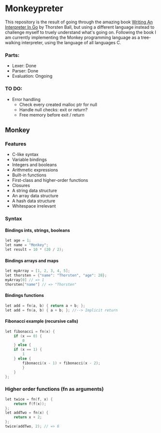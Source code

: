 # Monkeypreter

This repository is the result of going through the amazing book [Writing An Interpreter In Go](https://interpreterbook.com/) by Thorsten Ball, but using a different language 
instead to challenge myself to truely understand what's going on. Following the book I am currently implementing the Monkey programming language as a tree-walking 
interpreter, using the language of all languages C. 

### Parts:
- Lexer: Done
- Parser: Done
- Evaluation: Ongoing
  
### TO DO:
- Error handling 
	- Check every created malloc ptr for null
 	- Handle null checks: exit or return? 
   	- Free memory before exit / return
## Monkey

### Features
- C-like syntax
- Variable bindings
- Integers and booleans
- Arithmetic expressions
- Built-in functions
- First-class and higher-order functions
- Closures
- A string data structure
- An array data structure
- A hash data structure
- Whitespace irrelevant

### Syntax
#### Bindings ints, strings, booleans
``` C
let age = 1;
let name = "Monkey";
let result = 10 * (20 / 2);
```

#### Bindings arrays and maps
``` C
let myArray = [1, 2, 3, 4, 5];
let thorsten = {"name": "Thorsten", "age": 28};
myArray[0] // => 1
thorsten["name"] // => "Thorsten"
```

#### Bindings functions
``` C
let add = fn(a, b) { return a + b; };
let add = fn(a, b) { a + b; }; //--> Implicit return
```

#### Fibonacci example (recursive calls)
``` C
let fibonacci = fn(x) {
	if (x == 0) {
		0
	} else {
	if (x == 1) {
		1
	} else {
		fibonacci(x - 1) + fibonacci(x - 2);
		}
	}
};
```

### Higher order functions (fn as arguments)
``` C
let twice = fn(f, x) {
	return f(f(x));
};
let addTwo = fn(x) {
	return x + 2;
};
twice(addTwo, 2); // => 6
